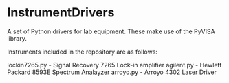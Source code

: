 # InstrumentDrivers
A set of Python drivers for lab equipment. These make use of the PyVISA library.

Instruments included in the repository are as follows:

lockin7265.py - Signal Recovery 7265 Lock-in amplifier
agilent.py    - Hewlett Packard 8593E Spectrum Analayzer
arroyo.py     - Arroyo 4302 Laser Driver
